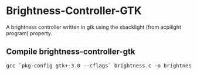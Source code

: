 # Brightness-Controller-GTK
A brightness controller written in gtk using the xbacklight (from acpilight program) property.
## Compile brightness-controller-gtk
<pre>gcc `pkg-config gtk+-3.0 --cflags` brightness.c -o brightness `pkg-config gtk+-3.0 --libs`</pre>
